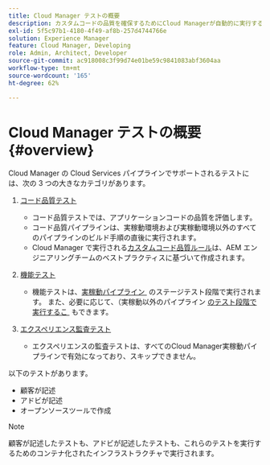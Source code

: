 ```yaml
---
title: Cloud Manager テストの概要
description: カスタムコードの品質を確保するためにCloud Managerが自動的に実行する 3 種類のテストの概要を説明します。
exl-id: 5f5c97b1-4180-4f49-af8b-257d4744766e
solution: Experience Manager
feature: Cloud Manager, Developing
role: Admin, Architect, Developer
source-git-commit: ac918008c3f99d74e01be59c9841083abf3604aa
workflow-type: tm+mt
source-wordcount: '165'
ht-degree: 62%

---
```



# Cloud Manager テストの概要 {#overview}

Cloud Manager の Cloud Services パイプラインでサポートされるテストには、次の 3 つの大きなカテゴリがあります。

1. [コード品質テスト](/help/implementing/cloud-manager/code-quality-testing.md)

   * コード品質テストでは、アプリケーションコードの品質を評価します。
   * コード品質パイプラインは、実稼動環境および実稼動環境以外のすべてのパイプラインのビルド手順の直後に実行されます。
   * Cloud Manager で実行される[カスタムコード品質ルール](/help/implementing/cloud-manager/custom-code-quality-rules.md)は、AEM エンジニアリングチームのベストプラクティスに基づいて作成されます。

1. [機能テスト](/help/implementing/cloud-manager/functional-testing.md)

   * 機能テストは、[&#x200B; 実稼動パイプライン &#x200B;](/help/implementing/cloud-manager/configuring-pipelines/configuring-production-pipelines.md) のステージテスト段階で実行されます。 また、必要に応じて、（実稼動以外のパイプライン [&#x200B; のテスト段階で実行するこ &#x200B;](/help/implementing/cloud-manager/configuring-pipelines/configuring-non-production-pipelines.md) もできます。

1. [エクスペリエンス監査テスト](/help/implementing/cloud-manager/reports/report-experience-audit.md)

   * エクスペリエンスの監査テストは、すべてのCloud Manager実稼動パイプラインで有効になっており、スキップできません。

以下のテストがあります。

* 顧客が記述
* アドビが記述
* オープンソースツールで作成

>[!NOTE]
>
> 顧客が記述したテストも、アドビが記述したテストも、これらのテストを実行するためのコンテナ化されたインフラストラクチャで実行されます。
